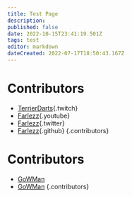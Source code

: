 ```yaml
---
title: Test Page
description: 
published: false
date: 2022-10-15T23:41:19.501Z
tags: test
editor: markdown
dateCreated: 2022-07-17T18:50:43.167Z
---
```


# Contributors
- [TerrierDarts](https://www.twitch.tv/terrierdarts){.twitch}
- [Farlezz](https://www.twitch.tv/Farlezz){.youtube}
- [Farlezz](https://www.twitch.tv/Farlezz){.twitter}
- [Farlezz](https://www.twitch.tv/Farlezz){.github}
{.contributors}

# Contributors
- [<i class="mdi mdi-twitch"></i> GoWMan](https://www.twitch.tv/GoWMan)
- [<i class="mdi mdi-twitch"></i> GoWMan](https://www.twitch.tv/GoWMan)
{.contributors}

<br>

<style>
/* Ease Of Use */
#root .v-main .contents ul.contributors li a.twitch::before,
#root .v-main .contents ul.contributors li a.youtube::before,
#root .v-main .contents ul.contributors li a.twitter::before,
#root .v-main .contents ul.contributors li a.github::before {
  font: normal normal normal 24px/1 Material Design Icons;
  display: inline-block;
  font-size: inherit;
  text-rendering: auto;
  line-height: inherit;
  border-radius: 7px;
  padding-inline: 2px;
  margin-right: 5px;
  font-size: .9em;
  line-height: 1.3;
}

#root .v-main .contents ul.contributors li a.twitch::before {
  content: "\F0543";
  color: #FFF;
  background-color: #6441A5;
}
  
#root .v-main .contents ul.contributors li a.youtube::before {
  content: "\F05C3";
  color: #FFF;
  background-color: #FF0000;
}
  
#root .v-main .contents ul.contributors li a.twitter::before {
  content: "\F0544";
  color: #FFF;
  background-color: #1DA1F2;
}
  
#root .v-main .contents ul.contributors li a.github::before {
  content: "\F02A4";
  color: #FFF";
  background-color: #171515;
}
</style>  